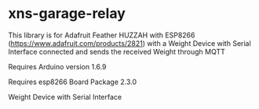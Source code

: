 # xns-garage-relay

This library is for Adafruit Feather HUZZAH with ESP8266 (https://www.adafruit.com/products/2821) with a Weight Device with Serial Interface connected and sends the received Weight through MQTT

Requires Arduino version 1.6.9

Requires esp8266 Board Package 2.3.0

Weight Device with Serial Interface
